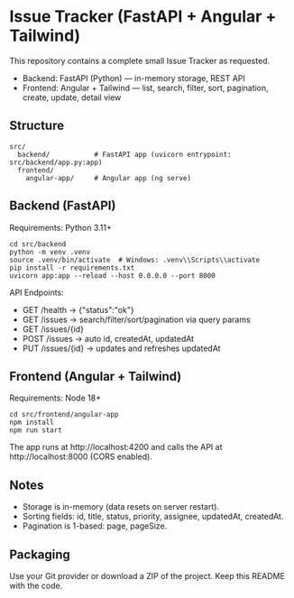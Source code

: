 # Issue Tracker (FastAPI + Angular + Tailwind)

This repository contains a complete small Issue Tracker as requested.

- Backend: FastAPI (Python) — in-memory storage, REST API
- Frontend: Angular + Tailwind — list, search, filter, sort, pagination, create, update, detail view

## Structure

```
src/
  backend/           # FastAPI app (uvicorn entrypoint: src/backend/app.py:app)
  frontend/
    angular-app/     # Angular app (ng serve)
```

## Backend (FastAPI)

Requirements: Python 3.11+

```
cd src/backend
python -m venv .venv
source .venv/bin/activate  # Windows: .venv\\Scripts\\activate
pip install -r requirements.txt
uvicorn app:app --reload --host 0.0.0.0 --port 8000
```

API Endpoints:
- GET /health → {"status":"ok"}
- GET /issues → search/filter/sort/pagination via query params
- GET /issues/{id}
- POST /issues → auto id, createdAt, updatedAt
- PUT /issues/{id} → updates and refreshes updatedAt

## Frontend (Angular + Tailwind)

Requirements: Node 18+

```
cd src/frontend/angular-app
npm install
npm run start
```

The app runs at http://localhost:4200 and calls the API at http://localhost:8000 (CORS enabled).

## Notes
- Storage is in-memory (data resets on server restart).
- Sorting fields: id, title, status, priority, assignee, updatedAt, createdAt.
- Pagination is 1-based: page, pageSize.

## Packaging
Use your Git provider or download a ZIP of the project. Keep this README with the code.
